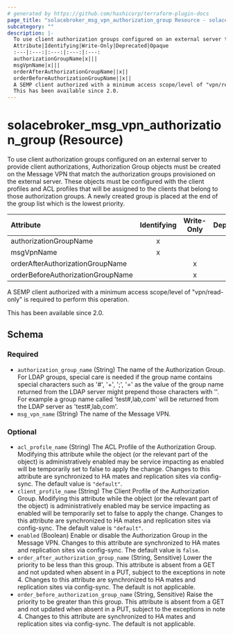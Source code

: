 ```yaml
---
# generated by https://github.com/hashicorp/terraform-plugin-docs
page_title: "solacebroker_msg_vpn_authorization_group Resource - solacebroker"
subcategory: ""
description: |-
  To use client authorization groups configured on an external server to provide client authorizations, Authorization Group objects must be created on the Message VPN that match the authorization groups provisioned on the external server. These objects must be configured with the client profiles and ACL profiles that will be assigned to the clients that belong to those authorization groups. A newly created group is placed at the end of the group list which is the lowest priority.
  Attribute|Identifying|Write-Only|Deprecated|Opaque
  :---|:---:|:---:|:---:|:---:
  authorizationGroupName|x|||
  msgVpnName|x|||
  orderAfterAuthorizationGroupName||x||
  orderBeforeAuthorizationGroupName||x||
  A SEMP client authorized with a minimum access scope/level of "vpn/read-only" is required to perform this operation.
  This has been available since 2.0.
---
```


# solacebroker_msg_vpn_authorization_group (Resource)

To use client authorization groups configured on an external server to provide client authorizations, Authorization Group objects must be created on the Message VPN that match the authorization groups provisioned on the external server. These objects must be configured with the client profiles and ACL profiles that will be assigned to the clients that belong to those authorization groups. A newly created group is placed at the end of the group list which is the lowest priority.


Attribute|Identifying|Write-Only|Deprecated|Opaque
:---|:---:|:---:|:---:|:---:
authorizationGroupName|x|||
msgVpnName|x|||
orderAfterAuthorizationGroupName||x||
orderBeforeAuthorizationGroupName||x||



A SEMP client authorized with a minimum access scope/level of "vpn/read-only" is required to perform this operation.

This has been available since 2.0.



<!-- schema generated by tfplugindocs -->
## Schema

### Required

- `authorization_group_name` (String) The name of the Authorization Group. For LDAP groups, special care is needed if the group name contains special characters such as '#', '+', ';', '=' as the value of the group name returned from the LDAP server might prepend those characters with '\'. For example a group name called 'test#,lab,com' will be returned from the LDAP server as 'test\#,lab,com'.
- `msg_vpn_name` (String) The name of the Message VPN.

### Optional

- `acl_profile_name` (String) The ACL Profile of the Authorization Group. Modifying this attribute while the object (or the relevant part of the object) is administratively enabled may be service impacting as enabled will be temporarily set to false to apply the change. Changes to this attribute are synchronized to HA mates and replication sites via config-sync. The default value is `"default"`.
- `client_profile_name` (String) The Client Profile of the Authorization Group. Modifying this attribute while the object (or the relevant part of the object) is administratively enabled may be service impacting as enabled will be temporarily set to false to apply the change. Changes to this attribute are synchronized to HA mates and replication sites via config-sync. The default value is `"default"`.
- `enabled` (Boolean) Enable or disable the Authorization Group in the Message VPN. Changes to this attribute are synchronized to HA mates and replication sites via config-sync. The default value is `false`.
- `order_after_authorization_group_name` (String, Sensitive) Lower the priority to be less than this group. This attribute is absent from a GET and not updated when absent in a PUT, subject to the exceptions in note 4. Changes to this attribute are synchronized to HA mates and replication sites via config-sync. The default is not applicable.
- `order_before_authorization_group_name` (String, Sensitive) Raise the priority to be greater than this group. This attribute is absent from a GET and not updated when absent in a PUT, subject to the exceptions in note 4. Changes to this attribute are synchronized to HA mates and replication sites via config-sync. The default is not applicable.


